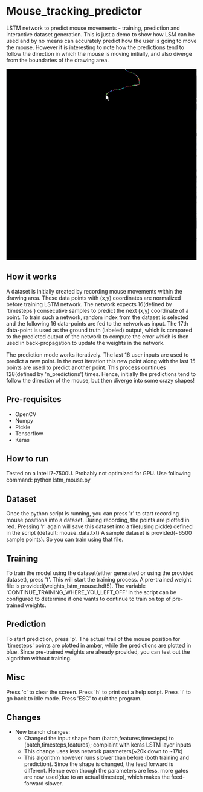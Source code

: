 
# Mouse_tracking_predictor
LSTM network to predict mouse movements - training, prediction and interactive dataset generation. This is just a demo to show how LSM can be used and by no means can accurately predict how the user is going to move the mouse. However it is interesting to note how the predictions tend to follow the direction in which the mouse is moving initially, and also diverge from the boundaries of the drawing area.

![Alt text](/Images/Mouse_tracker.gif?raw=true "Demo")

## How it works
A dataset is initially created by recording mouse movements within the drawing area. These data points with (x,y) coordinates are normalized before training LSTM network. The network expects 16(defined by 'timesteps') consecutive samples to predict the next (x,y) coordinate of a point. To train such a network, random index from the dataset is selected and the following 16 data-points are fed to the network as input. The 17th data-point is used as the ground truth (labeled) output, which is compared to the predicted output of the network to compute the error which is then used in back-propagation to update the weights in the network.

The prediction mode works iteratively. The last 16 user inputs are used to predict a new point. In the next iteration this new point along with the last 15 points are used to predict another point. This process continues 128(defined by 'n_predictions') times. Hence, initially the predictions tend to follow the direction of the mouse, but then diverge into some crazy shapes!

## Pre-requisites
- OpenCV
- Numpy
- Pickle
- Tensorflow
- Keras

## How to run
Tested on a Intel i7-7500U. Probably not optimized for GPU. Use following command:
    python lstm_mouse.py

## Dataset
Once the python script is running, you can press 'r' to start recording mouse positions into a dataset. During recording, the points are plotted in red. Pressing 'r' again will save this dataset into a file(using pickle) defined in the script (default: mouse_data.txt)
A sample dataset is provided(~6500 sample points). So you can train using that file.

## Training
To train the model using the dataset(either generated or using the provided dataset), press 't'. This will start the training process.
A pre-trained weight file is provided(weights_lstm_mouse.hdf5). The variable 'CONTINUE_TRAINING_WHERE_YOU_LEFT_OFF' in the script can be configured to determine if one wants to continue to train on top of pre-trained weights.

## Prediction
To start prediction, press 'p'. The actual trail of the mouse position for 'timesteps' points are plotted in amber, while the predictions are plotted in blue. Since pre-trained weights are already provided, you can test out the algorithm without training.

## Misc
Press 'c' to clear the screen.
Press 'h' to print out a help script.
Press 'i' to go back to idle mode.
Press 'ESC' to quit the program.

## Changes
- New branch changes:
    - Changed the input shape from (batch,features,timesteps) to (batch,timesteps,features); complaint with keras LSTM layer inputs
    - This change uses less network parameters(~20k down to ~17k)
    - This algorithm however runs slower than before (both training and prediction). Since the shape is changed, the feed forward is different. Hence even though the parameters are less, more gates are now used(due to an actual timestep), which makes the feed-forward slower.
